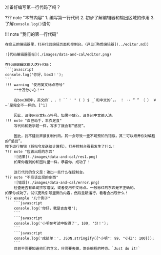 
准备好编写第一行代码了吗？

??? note "本节内容"
    1. 编写第一行代码
    2. 初步了解编辑器和输出区域的作用
    3. 了解`console.log()`语句

!!! note "我们的第一行代码"
    
    在岛三的编辑器里，打开代码编辑页面和控制台。（详见[熟悉编辑器](../editor.md)）
    
    ![代码编辑器图标](./images/data-and-cal/editor.png)

    在代码编辑区输入这行代码：
    ```javascript
    console.log('你好，box3！');
    ```
    !!! warning "使用英文标点符号"
        **十万分小心！**

        在box3眼中，英文的`, . ! `` ' " ( ) $ _`和中文的`，。 ！ ·· “ ” （ ） ￥ —`是完全不一样的。[^1]

        因此，请使用英文标点符号。如果不放心，请关闭中文输入法。
    !!! note "自己动手，丰衣足食"
        写代码和数学题一样，写多了就会有“感觉”。

        因此，我不建议直接复制代码。其一会导致一些不可预知的错误，其二可以培养你对编程的“感觉”。
    按下运行按钮（将指令发送给计算机），打开控制台看看发生了什么！
    ??? note "应该出现的东西"
        ![结果](./images/data-and-cal/res1.png)
        如果你看到的和图片里一样，恭喜你，成功了！

        这行代码的含义是：输出一些什么在控制台。
    ??? note "不应该出现的东西"
        ![错误](./images/data-and-cal/error.png)
        检查是否有单词拼写错误，或者使用中文标点。一般标红的东西是不正确的。
    如果你成功了，试试更改引号里面的内容，然后重新运行，看看会出现什么！
    ??? example "几个例子"
        ```javascript
        console.log('你好，我是吉吉喵');
        ```
        ```javascript
        console.log('小明在考试中取得了', 100, '分！');
        ```
        ```javascript
        console.log('成绩单：', JSON.stringify({"小明": 99, "小红": 100}));
        ```
        目前不需要知道他们的含义，只需要去做，体会编程的神奇。`Just do it!`

    


[^1]: 从左到右分别为： 逗号，点号，感叹号，反引号，单引号，双引号，左括号，右括号，美元符号，下划线； 逗号，句号，感叹号，隔号，上引号，下引号，左括号，右括号，人民币符号，破折号